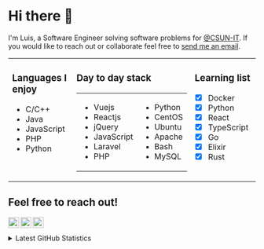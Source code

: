 # Hi there 👋

I'm Luis, a Software Engineer solving software problems for [@CSUN-IT][work]. If you would like to reach out or collaborate feel free to [send me an email][email].

<table><tr><td valign="top" width="33%">

### Languages I enjoy 

* C/C++
* Java
* JavaScript
* PHP
* Python

</td><td valign="top" width="33%">

### Day to day stack

<table>

<td valign="top" width="50%">

* Vuejs
* Reactjs 
* jQuery
* JavaScript
* Laravel
* PHP

</td>

<td valign="top" width="50%">

* Python
* CentOS
* Ubuntu
* Apache
* Bash
* MySQL

</td>

</table>

</td><td valign="top" width="33%">

### Learning list

- [x] Docker
- [x] Python
- [x] React
- [x] TypeScript
- [x] Go
- [x] Elixir
- [x] Rust

</td></tr></table>

## Feel free to reach out!

[<img align="left" alt="luisjg | Twitter" width="22px" src="https://cdn.jsdelivr.net/npm/simple-icons@v3/icons/twitter.svg" />][twitter]
[<img align="left" alt="luisjg | LinkedIn" width="22px" src="https://cdn.jsdelivr.net/npm/simple-icons@v3/icons/linkedin.svg" />][linkedin]
[<img align="left" alt="luisjg | Instagram" width="22px" src="https://cdn.jsdelivr.net/npm/simple-icons@v3/icons/instagram.svg" />][instagram]

<br />
<br />

<!-- From https://github.com/anuraghazra/github-readme-stats & https://github.com/codeSTACKr/codeSTACKr -->
<details>
  <summary>Latest GitHub Statistics </summary>
    <img alt="luisjg github stats" src="https://github-readme-stats.vercel.app/api?username=luisjg&count_private=true&hide_border=true" />
</details>


[twitter]: https://twitter.com/luisjg_dev
[instagram]: https://instagram.com/luisjg_dev
[linkedin]: https://linkedin.com/in/luisjg-dev
[work]: https://github.com/CSUN-IT
[email]: mailto:contact@luisjg.dev
